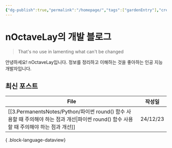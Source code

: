 ```yaml
---
{"dg-publish":true,"permalink":"/homepage/","tags":["gardenEntry"],"created":"2024-10-21T16:02:52.622+09:00","updated":"2024-11-11T21:57:23.767+09:00"}
---
```


# nOctaveLay의 개발 블로그

>That's no use in lamenting what can't be changed

안녕하세요! nOctaveLay입니다.
정보를 정리하고 이해하는 것을 좋아하는 인공 지능 개발자입니다.

## 최신 포스트

| File                                                                                                   | 작성일      |
| ------------------------------------------------------------------------------------------------------ | -------- |
| [[3.PermanentsNotes/Python/파이썬 round() 함수 사용할 때 주의해야 하는 점과 개선\|파이썬 round() 함수 사용할 때 주의해야 하는 점과 개선]] | 24/12/23 |

{ .block-language-dataview}

